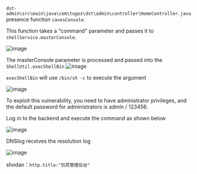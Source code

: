 `dst-admin\src\main\java\com\tugos\dst\admin\controller\HomeController.java` presence function `cavesConsole`.

This function takes a "command" parameter and passes it to `shellService.masterConsole`.

![image](https://github.com/TajangSec/Vuls/assets/63721558/bc82ff21-a36e-48e4-a663-096cc08c57c4)


The masterConsole parameter is processed and passed into the `ShellUtil.execShellBin`
![image](https://github.com/TajangSec/Vuls/assets/63721558/eb0ac89b-840e-4bb2-a072-fb385bc58277)


`execShellBin` will use `/bin/sh -c` to execute the argument

![image](https://github.com/TajangSec/Vuls/assets/63721558/56085aeb-4f8f-46c3-ac8d-6ac99486697e)


To exploit this vulnerability, you need to have administrator privileges, and the default password for administrators is admin / 123456.

Log in to the backend and execute the command as shown below

![image](https://github.com/TajangSec/Vuls/assets/63721558/f474e7c9-f68f-467a-a8c9-add81564162e)


DNSlog receives the resolution log

![image](https://github.com/TajangSec/Vuls/assets/63721558/8c96540f-ff29-4f9e-86f3-8aa640508314)


shodan：`http.title:"饥荒管理后台"`
